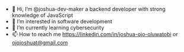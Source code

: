 - 👋 Hi, I’m @joshua-dev-maker a backend developer with strong knowledge of JavaScript 
- 👀 I’m interested in software development 
- 🌱 I’m currently learning cybersecurity 
- 📫 How to reach me https://linkedin.com/in/joshua-ojo-oluwatobi or ojojoshuat@gmail.com

<!---
joshua-dev-maker/joshua-dev-maker is a ✨ special ✨ repository because its `README.md` (this file) appears on your GitHub profile.
You can click the Preview link to take a look at your changes.
--->
